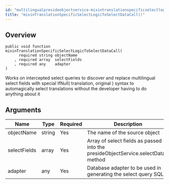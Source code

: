 ```yaml
---
id: "multilingualpresideobjectservice-mixintranslationspecificselectlogictoselectdatacall"
title: "mixinTranslationSpecificSelectLogicToSelectDataCall()"
---
```



## Overview




```luceescript
public void function mixinTranslationSpecificSelectLogicToSelectDataCall(
      required string objectName  
    , required array  selectFields
    , required any    adapter     
)
```

Works on intercepted select queries to discover and replace multilingual
select fields with special IfNull( translation, original ) syntax
to automagically select translations without the developer having to
do anything about it

## Arguments


<div class="table-responsive"><table class="table"><thead><tr><th>Name</th><th>Type</th><th>Required</th><th>Description</th></tr></thead><tbody><tr><td>objectName</td><td>string</td><td>Yes</td><td>The name of the source object</td></tr><tr><td>selectFields</td><td>array</td><td>Yes</td><td>Array of select fields as passed into the presideObjectService.selectData() method</td></tr><tr><td>adapter</td><td>any</td><td>Yes</td><td>Database adapter to be used in generating the select query SQL</td></tr></tbody></table></div>